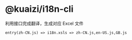 # @kuaizi/i18n-cli

利用接口完成翻译，生成对应 Excel 文件

```
entry(zh-CN.js) => i18n.xsls => zh-CN.js,en-US.js,GB.js
```
